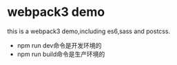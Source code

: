 # webpack3 demo

this is a webpack3 demo,including es6,sass and postcss.
* npm run dev命令是开发环境的
* npm run build命令是生产环境的
